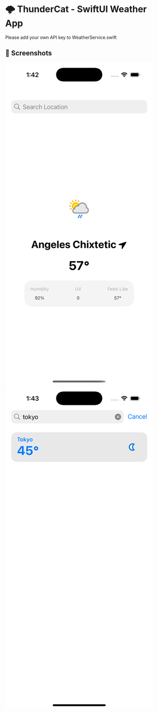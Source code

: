 # 🌩 ThunderCat - SwiftUI Weather App

Please add your own API key to WeatherService.swift

## 📸 Screenshots
![Screenshot 1](/screenshot1.png)
![Screenshot 2](/screenshot2.png)
